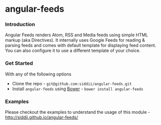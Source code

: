 angular-feeds
=============
### Introduction
Angular Feeds renders Atom, RSS and Media feeds using simple HTML markup (aka Directives).
It internally uses Google Feeds for reading & parsing feeds and comes with default template for displaying feed content.
You can also configure it to use a different template of your choice.

### Get Started
With any of the following options
* Clone the repo - `git@github.com:siddii/angular-feeds.git`
* Install `angular-feeds` using [Bower](http://bower.io) - `bower install angular-feeds`

### Examples
Please checkout the examples to understand the usage of this module - http://siddii.github.io/angular-feeds/